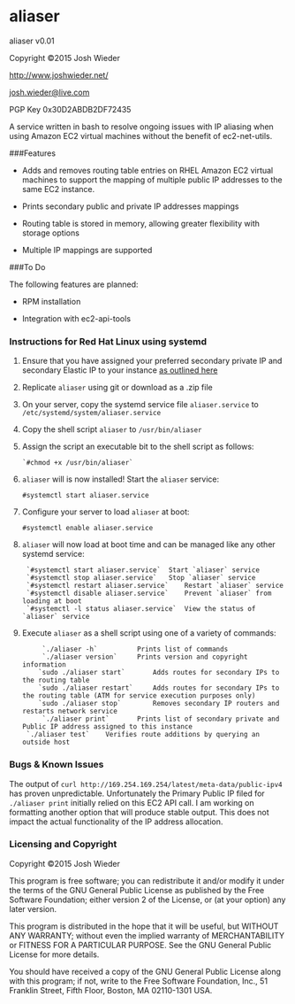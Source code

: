 # aliaser
aliaser v0.01

Copyright ©2015 Josh Wieder

http://www.joshwieder.net/

josh.wieder@live.com

PGP Key 0x30D2ABDB2DF72435

A service written in bash to resolve ongoing issues with IP aliasing when using Amazon EC2 virtual machines without the benefit of ec2-net-utils.

###Features

- Adds and removes routing table entries on RHEL Amazon EC2 virtual machines to support the mapping of multiple public IP addresses to the same EC2 instance.

- Prints secondary public and private IP addresses mappings

- Routing table is stored in memory, allowing greater flexibility with storage options

- Multiple IP mappings are supported

###To Do

The following features are planned:

- RPM installation

- Integration with ec2-api-tools

### Instructions for Red Hat Linux using systemd

1. Ensure that you have assigned your preferred secondary private IP and secondary Elastic IP to your instance [as outlined here](http://www.joshwieder.net/2015/08/assigning-multiple-ip-addresses-to.html)

2. Replicate `aliaser` using git or download as a .zip file
 
3. On your server, copy the systemd service file `aliaser.service` to `/etc/systemd/system/aliaser.service`

4. Copy the shell script `aliaser` to `/usr/bin/aliaser`

5. Assign the script an executable bit to the shell script as follows:

       `#chmod +x /usr/bin/aliaser`
       
6. `aliaser` will is now installed! Start the `aliaser` service:

	`#systemctl start aliaser.service`

7. Configure your server to load `aliaser` at boot:

	`#systemctl enable aliaser.service`

8. `aliaser` will now load at boot time and can be managed like any other systemd service:

		`#systemctl start aliaser.service`	Start `aliaser` service
		`#systemctl stop aliaser.service`	Stop `aliaser` service
		`#systemctl restart aliaser.service`	Restart `aliaser` service
		`#systemctl disable aliaser.service`	Prevent `aliaser` from loading at boot
		`#systemctl -l status aliaser.service`  View the status of `aliaser` service

9. Execute `aliaser` as a shell script using one of a variety of commands:

        	`./aliaser -h`          Prints list of commands
        	`./aliaser version`     Prints version and copyright information
           `sudo ./aliaser start`       Adds routes for secondary IPs to the routing table
           `sudo ./aliaser restart`     Adds routes for secondary IPs to the routing table (ATM for service execution purposes only)
           `sudo ./aliaser stop`        Removes secondary IP routers and restarts network service
        	`./aliaser print`       Prints list of secondary private and Public IP address assigned to this instance
		`./aliaser test`	Verifies route additions by querying an outside host

### Bugs & Known Issues

The output of `curl http://169.254.169.254/latest/meta-data/public-ipv4` has proven unpredictable. Unfortunately the Primary Public IP filed for
`./aliaser print` initially relied on this EC2 API call. I am working on formatting another option that will produce stable output. This does not impact the actual functionality of the IP address allocation.

### Licensing and Copyright

Copyright ©2015 Josh Wieder

This program is free software; you can redistribute it and/or modify
it under the terms of the GNU General Public License as published by
the Free Software Foundation; either version 2 of the License, or
(at your option) any later version.

This program is distributed in the hope that it will be useful,
but WITHOUT ANY WARRANTY; without even the implied warranty of
MERCHANTABILITY or FITNESS FOR A PARTICULAR PURPOSE.  See the
GNU General Public License for more details.

You should have received a copy of the GNU General Public License along
with this program; if not, write to the Free Software Foundation, Inc.,
51 Franklin Street, Fifth Floor, Boston, MA 02110-1301 USA.
